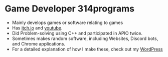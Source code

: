 # Game Developer 314programs
- Mainly develops games or software relating to games
- Has [itch.io](https://314programs.itch.io/) and [youtube](https://www.youtube.com/channel/UCUEAg1WH5I6W_R06P1X6Igg).
- Did Problem-solving using C++ and participated in APIO twice.
- Sometimes makes random software, including Websites, Discord bots, and Chrome applications.
- For a detailed explanation of how I make these, check out my [WordPress](https://314programs.wordpress.com/)
